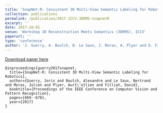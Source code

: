 ```yaml
---
title: 'SnapNet-R: Consistent 3D Multi-View Semantic Labeling for Robotics'
collection: publications
permalink: /publication/2017-ICCV-3DRMS-snapnetR
excerpt: ''
date: 2017-10-01
venue: 'Workshop 3D Reconstruction Meets Semantics (3DRMS), ICCV'
paperurl: ''
type: 'conference'
author: 'J. Guerry, A. Boulch, B. Le Saux, J. Moras, A. Plyer and D. Filliat'
---
```



[Download paper here](https://aboulch.github.io/files/2017-ICCV-3DRMS-snapnetR.pdf)

```
@inproceedings{guerry2017snapnet,
  title={SnapNet-R: Consistent 3D Multi-View Semantic Labeling for Robotics},
  author={Guerry, Joris and Boulch, Alexandre and Le Saux, Bertrand and Moras, Julien and Plyer, Aur{\'e}lien and Filliat, David},
  booktitle={Proceedings of the IEEE Conference on Computer Vision and Pattern Recognition},
  pages={669--678},
  year={2017}
}
```
